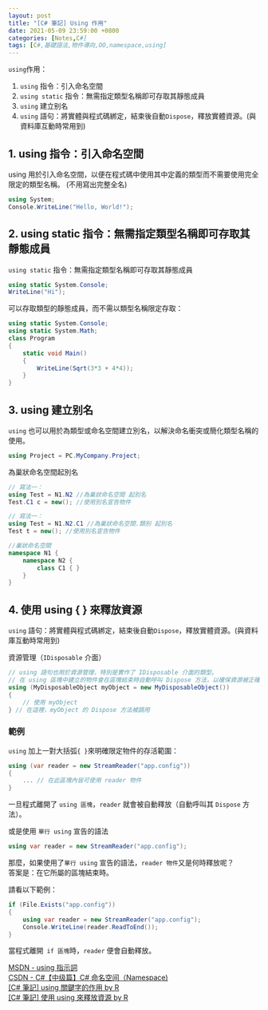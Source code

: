 ```yaml
---
layout: post
title: "[C# 筆記] Using 作用"
date: 2021-05-09 23:59:00 +0800
categories: [Notes,C#]
tags: [C#,基礎語法,物件導向,OO,namespace,using]
---
```



`using`作用：
1. `using` 指令：引入命名空間
2. `using static` 指令：無需指定類型名稱即可存取其靜態成員
3. `using` 建立别名
4. `using` 語句：將實體與程式碼綁定，結束後自動`Dispose`，釋放實體資源。(與資料庫互動時常用到)


## 1. using 指令：引入命名空間

using 用於引入命名空間，以便在程式碼中使用其中定義的類型而不需要使用完全限定的類型名稱。
(不用寫出完整全名)

```c#
using System;
Console.WriteLine("Hello, World!");
```

## 2. using static 指令：無需指定類型名稱即可存取其靜態成員

`using static` 指令：無需指定類型名稱即可存取其靜態成員

```c#
using static System.Console;
WriteLine("Hi");
```

可以存取類型的靜態成員，而不需以類型名稱限定存取：

```c#
using static System.Console;
using static System.Math;
class Program
{
    static void Main()
    {
        WriteLine(Sqrt(3*3 + 4*4));
    }
}
```

## 3. using 建立别名

`using` 也可以用於為類型或命名空間建立別名，以解決命名衝突或簡化類型名稱的使用。

```c#
using Project = PC.MyCompany.Project;
```

為巢狀命名空間起別名

```c#
// 寫法一：
using Test = N1.N2 //為巢狀命名空間 起別名
Test.C1 c = new(); //使用別名宣告物件

// 寫法一：
using Test = N1.N2.C1 //為巢狀命名空間.類別 起別名
Test t = new(); //使用別名宣告物件

//巢狀命名空間
namespace N1 {
    namespace N2 {
        class C1 { }
    }
}
```

## 4. 使用 using { } 來釋放資源

`using` 語句：將實體與程式碼綁定，結束後自動`Dispose`，釋放實體資源。(與資料庫互動時常用到)     

資源管理（`IDisposable` 介面）

```c#
// using 語句也用於資源管理，特別是實作了 IDisposable 介面的類型。
// 在 using 區塊中建立的物件會在區塊結束時自動呼叫 Dispose 方法，以確保資源被正確釋放。
using (MyDisposableObject myObject = new MyDisposableObject())
{
    // 使用 myObject
} // 在這裡，myObject 的 Dispose 方法被調用
```

### 範例

`using` 加上一對大括弧`{ }`來明確限定物件的存活範圍：

```c#
using (var reader = new StreamReader("app.config"))
{
    ... // 在此區塊內皆可使用 reader 物件
}
```
一旦程式離開了 `using 區塊`，`reader` 就會被自動釋放（自動呼叫其 `Dispose` 方法）。       


或是使用 `單行 using` 宣告的語法

```c#
using var reader = new StreamReader("app.config");
```

那麼，如果使用了`單行 using` 宣告的語法，`reader 物件`又是何時釋放呢？        
答案是：在它所屬的區塊結束時。      

請看以下範例：

```c#
if (File.Exists("app.config"))
{
    using var reader = new StreamReader("app.config");
    Console.WriteLine(reader.ReadToEnd());
}
```

當程式離開` if 區塊`時，`reader` 便會自動釋放。 



[MSDN - using 指示詞  ](https://learn.microsoft.com/zh-tw/dotnet/csharp/language-reference/keywords/using-directive)     
[CSDN -  C#【中级篇】C# 命名空间（Namespace) ](https://blog.csdn.net/sinat_40003796/article/details/125214814)      
[[C# 筆記] using 關鍵字的作用  by R](https://riivalin.github.io/posts/2017/02/the-role-of-using-keyword/)       
[[C# 筆記] 使用 using 來釋放資源  by R](https://riivalin.github.io/posts/2021/04/cs-using/)
